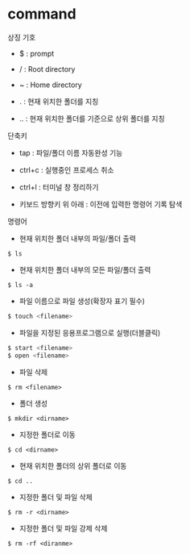 # command



상징 기호

- $ : prompt

- / : Root directory

- ~ : Home directory

- . : 현재 위치한 폴더를 지칭

- .. : 현재 위치한 폴더를 기준으로 상위 폴더를 지칭



단축키

- tap : 파일/폴더 이름 자동완성 기능
- ctrl+c : 실행중인 프로세스 취소
- ctrl+l : 터미널 창 정리하기

- 키보드 방향키 위 아래 : 이전에 입력한 명령어 기록 탐색

명령어

- 현재 위치한 폴더 내부의 파일/폴더 출력

```
$ ls
```

- 현재 위치한 폴더 내부의 모든 파일/폴더 출력

```
$ ls -a
```

- 파일 이름으로 파일 생성(확장자 표기 필수)

```bash
$ touch <filename>
```

- 파일을 지정된 응용프로그램으로 실행(더블클릭)

```bash
$ start <filename>
$ open <filename>
```

- 파일 삭제

```
$ rm <filename>
```

- 폴더 생성

```
$ mkdir <dirname>
```

- 지정한 폴더로 이동

```
$ cd <dirname>
```

- 현재 위치한 폴더의 상위 폴더로 이동

```
$ cd ..
```

- 지정한 폴더 및 파일 삭제

```
$ rm -r <dirname>
```

- 지정한 폴더 및 파일 강제 삭제

```
$ rm -rf <diranme>
```



